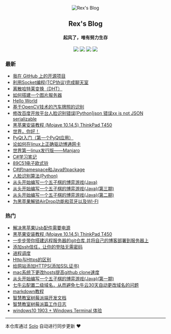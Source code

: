 <p align="center"><img alt="Rex's Blog" src="https://static.b3log.org/images/brand/solo-32.png"></p><h2 align="center">
Rex's Blog
</h2>

<h4 align="center">起风了，唯有努力生存</h4>
<p align="center"><a title="Rex's Blog" target="_blank" href="https://github.com/RoWe98/solo-blog"><img src="https://img.shields.io/github/last-commit/RoWe98/solo-blog.svg?style=flat-square&color=FF9900"></a>
<a title="GitHub repo size in bytes" target="_blank" href="https://github.com/RoWe98/solo-blog"><img src="https://img.shields.io/github/repo-size/RoWe98/solo-blog.svg?style=flat-square"></a>
<a title="Solo Version" target="_blank" href="https://github.com/b3log/solo/releases"><img src="https://img.shields.io/badge/solo-3.6.5-f1e05a.svg?style=flat-square&color=blueviolet"></a>
<a title="Hits" target="_blank" href="https://github.com/b3log/hits"><img src="https://hits.b3log.org/RoWe98/solo-blog.svg"></a></p>

### 最新

* [我在 GitHub 上的开源项目](https://blog.luoshaoqi.cn/my-github-repos)
* [利用Socket编程(TCP协议)完成聊天室](https://blog.luoshaoqi.cn/articles/2019/09/24/1569338010667.html)
* [离散哈特莱变换（DHT）](https://blog.luoshaoqi.cn/articles/2019/09/24/1569338009843.html)
* [如何搭建一个图片服务器](https://blog.luoshaoqi.cn/articles/2019/09/24/1569338009536.html)
* [Hello World](https://blog.luoshaoqi.cn/articles/2019/09/24/1569338006282.html)
* [基于OpenCV技术的汽车牌照的识别](https://blog.luoshaoqi.cn/articles/2019/09/24/1569338003633.html)
* [修改百度开放平台人脸识别错误[Python]json 错误xx is not JSON serializable](https://blog.luoshaoqi.cn/articles/2019/09/24/1569338002136.html)
* [黑苹果安装教程 (Mojave 10.14.5) ThinkPad T450](https://blog.luoshaoqi.cn/articles/2019/09/24/1569336824863.html)
* [世界，你好！](https://blog.luoshaoqi.cn/hello-solo)
* [PyQt入门（第一个PyQt应用）](https://blog.luoshaoqi.cn/articles/2019/07/21/1569338003932.html)
* [论如何在linux上正确驱动博通网卡](https://blog.luoshaoqi.cn/articles/2019/07/19/1569338012252.html)
* [世界第一linux发行版——Manjaro](https://blog.luoshaoqi.cn/articles/2019/07/19/1569338010226.html)
* [C#学习笔记](https://blog.luoshaoqi.cn/articles/2019/07/11/1569338011661.html)
* [89C51电子欧式铃](https://blog.luoshaoqi.cn/articles/2019/07/11/1569338012512.html)
* [C#的namespace和Java的package](https://blog.luoshaoqi.cn/articles/2019/06/28/1569338005723.html)
* [人脸识别算法(Python)](https://blog.luoshaoqi.cn/articles/2019/06/18/1569338000830.html)
* [从头开始编写一个五子棋的博弈游戏(Java)](https://blog.luoshaoqi.cn/articles/2019/06/17/1569338008846.html)
* [从头开始编写一个五子棋的博弈游戏(Java)(第三期)](https://blog.luoshaoqi.cn/articles/2019/06/16/1569338004471.html)
* [从头开始编写一个五子棋的博弈游戏(Java)(第二期)](https://blog.luoshaoqi.cn/articles/2019/06/15/1569338002848.html)
* [为黑苹果解锁AirDrop功能和蓝牙以及WI-FI](https://blog.luoshaoqi.cn/articles/2019/06/15/1569338006698.html)

### 热门

* [解决黑苹果Usb配件需要电源](https://blog.luoshaoqi.cn/articles/2019/06/14/1569338011038.html)
* [黑苹果安装教程 (Mojave 10.14.5) ThinkPad T450](https://blog.luoshaoqi.cn/articles/2019/06/09/1569338003271.html)
* [一步步带你搭建远程服务器的git仓库,并将自己的博客部署到服务器上](https://blog.luoshaoqi.cn/articles/2019/05/15/1569338007569.html)
* [添加ssh信任，让你的登陆无需密码](https://blog.luoshaoqi.cn/articles/2019/05/29/1569338008255.html)
* [进程调度](https://blog.luoshaoqi.cn/articles/2019/05/13/1569338001367.html)
* [Http与Https的区别](https://blog.luoshaoqi.cn/articles/2019/05/24/1569338000147.html)
* [给网站添加HTTPS(添加SSL证书)](https://blog.luoshaoqi.cn/articles/2019/05/21/1569338007058.html)
* [mac系统下更改hosts提高github clone速度](https://blog.luoshaoqi.cn/articles/2019/05/13/1569338011970.html)
* [从头开始编写一个五子棋的博弈游戏(Java)(第一期)](https://blog.luoshaoqi.cn/articles/2019/06/06/1569338011334.html)
* [七牛云配置二级域名，从而避免七牛云30天自动更改域名的问题](https://blog.luoshaoqi.cn/articles/2019/06/03/1569338001699.html)
* [markdown教程](https://blog.luoshaoqi.cn/articles/2019/05/15/1569338004948.html)
* [智慧教室树莓派端开发文档](https://blog.luoshaoqi.cn/articles/2019/05/21/1569338005280.html)
* [智慧教室树莓派篇工作日志](https://blog.luoshaoqi.cn/articles/2019/05/11/1569338002425.html)
* [windows10 1903 + Windows Terminal 体验](https://blog.luoshaoqi.cn/articles/2019/06/01/1569338009257.html)



---

本仓库通过 [Solo](https://github.com/b3log/solo) 自动进行同步更新 ❤️ 